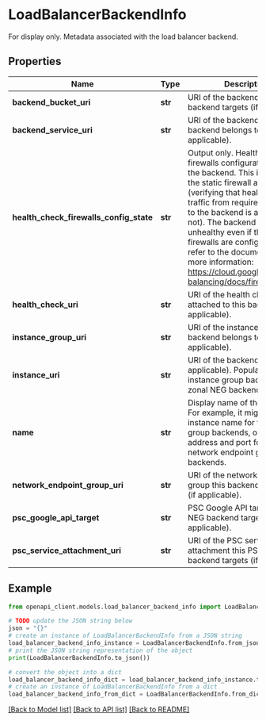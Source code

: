 # LoadBalancerBackendInfo

For display only. Metadata associated with the load balancer backend.

## Properties

Name | Type | Description | Notes
------------ | ------------- | ------------- | -------------
**backend_bucket_uri** | **str** | URI of the backend bucket this backend targets (if applicable). | [optional] 
**backend_service_uri** | **str** | URI of the backend service this backend belongs to (if applicable). | [optional] 
**health_check_firewalls_config_state** | **str** | Output only. Health check firewalls configuration state for the backend. This is a result of the static firewall analysis (verifying that health check traffic from required IP ranges to the backend is allowed or not). The backend might still be unhealthy even if these firewalls are configured. Please refer to the documentation for more information: https://cloud.google.com/load-balancing/docs/firewall-rules | [optional] [readonly] 
**health_check_uri** | **str** | URI of the health check attached to this backend (if applicable). | [optional] 
**instance_group_uri** | **str** | URI of the instance group this backend belongs to (if applicable). | [optional] 
**instance_uri** | **str** | URI of the backend instance (if applicable). Populated for instance group backends, and zonal NEG backends. | [optional] 
**name** | **str** | Display name of the backend. For example, it might be an instance name for the instance group backends, or an IP address and port for zonal network endpoint group backends. | [optional] 
**network_endpoint_group_uri** | **str** | URI of the network endpoint group this backend belongs to (if applicable). | [optional] 
**psc_google_api_target** | **str** | PSC Google API target this PSC NEG backend targets (if applicable). | [optional] 
**psc_service_attachment_uri** | **str** | URI of the PSC service attachment this PSC NEG backend targets (if applicable). | [optional] 

## Example

```python
from openapi_client.models.load_balancer_backend_info import LoadBalancerBackendInfo

# TODO update the JSON string below
json = "{}"
# create an instance of LoadBalancerBackendInfo from a JSON string
load_balancer_backend_info_instance = LoadBalancerBackendInfo.from_json(json)
# print the JSON string representation of the object
print(LoadBalancerBackendInfo.to_json())

# convert the object into a dict
load_balancer_backend_info_dict = load_balancer_backend_info_instance.to_dict()
# create an instance of LoadBalancerBackendInfo from a dict
load_balancer_backend_info_from_dict = LoadBalancerBackendInfo.from_dict(load_balancer_backend_info_dict)
```
[[Back to Model list]](../README.md#documentation-for-models) [[Back to API list]](../README.md#documentation-for-api-endpoints) [[Back to README]](../README.md)


